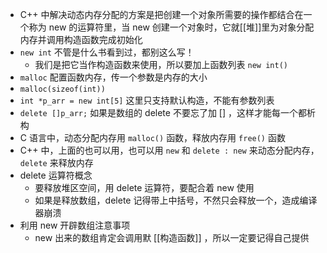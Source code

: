 - C++ 中解决动态内存分配的方案是把创建一个对象所需要的操作都结合在一个称为 new 的运算符里，当 new 创建一个对象时，它就[[堆]]里为对象分配内存并调用构造函数完成初始化
- `new int` 不管是什么书看到过，都别这么写！
	- 我们是把它当作构造函数来使用，所以要加上函数列表 `new int()`
- `malloc` 配置函数内存，传一个参数是内存的大小
- `malloc(sizeof(int))`
- `int *p_arr = new int[5]` 这里只支持默认构造，不能有参数列表
- `delete []p_arr;` 如果是数组的 delete 不要忘了加 [] ，这样才能每一个都析构
- C 语言中，动态分配内存用 `malloc()` 函数，释放内存用 `free()` 函数
- C++ 中，上面的也可以用，也可以用 `new` 和 `delete : new` 来动态分配内存，`delete` 来释放内存
- delete 运算符概念
	- 要释放堆区空间，用 delete 运算符，要配合着 new 使用
	- 如果是释放数组，delete 记得带上中括号，不然只会释放一个，造成编译器崩溃
- 利用 new 开辟数组注意事项
	- new 出来的数组肯定会调用默 [[构造函数]] ，所以一定要记得自己提供